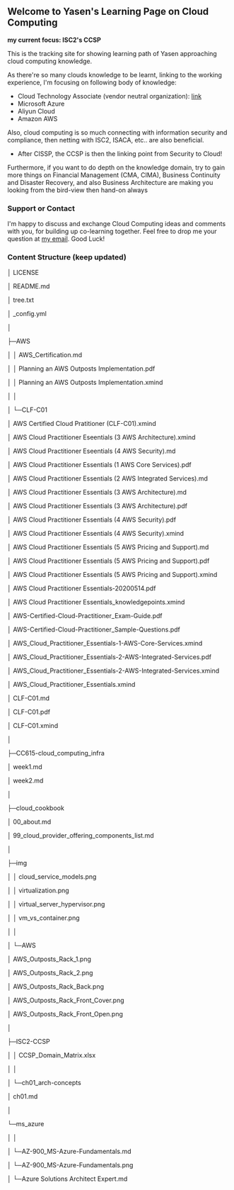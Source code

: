 ## Welcome to Yasen's Learning Page on Cloud Computing

__my current focus: ISC2's CCSP__

This is the tracking site for showing learning path of Yasen approaching cloud computing knowledge.

As there're so many clouds knowledge to be learnt, linking to the working experience, I'm focusing on following body of knowledge:

- Cloud Technology Associate (vendor neutral organization): [link](https://www.cloudcredential.org/certifications/cloud/cta/)
- Microsoft Azure
- Aliyun Cloud
- Amazon AWS

Also, cloud computing is so much connecting with information security and compliance, then netting with ISC2, ISACA, etc.. are also beneficial.

- After CISSP, the CCSP is then the linking point from Security to Cloud!

Furthermore, if you want to do depth on the knowledge domain, try to gain more things on Financial Management (CMA, CIMA), Business Continuity and Disaster Recovery, and also Business Architecture are making you looking from the bird-view then hand-on always

### Support or Contact

I'm happy to discuss and exchange Cloud Computing ideas and comments with you, for building up co-learning together. Feel free to drop me your question at [my email](mailto:xiaoqizhao@outlook.com?subject=I%20want%20to%20know:). Good Luck!

### Content Structure (keep updated)

│  LICENSE

│  README.md

│  tree.txt

│  _config.yml

│  

├─AWS

│  │  AWS_Certification.md

│  │  Planning an AWS Outposts Implementation.pdf

│  │  Planning an AWS Outposts Implementation.xmind

│  │  

│  └─CLF-C01

│          AWS Certified Cloud Pratitioner (CLF-C01).xmind

│          AWS Cloud Practitioner Eseentials (3 AWS Architecture).xmind

│          AWS Cloud Practitioner Eseentials (4 AWS Security).md

│          AWS Cloud Practitioner Essentials (1 AWS Core Services).pdf

│          AWS Cloud Practitioner Essentials (2 AWS Integrated Services).md

│          AWS Cloud Practitioner Essentials (3 AWS Architecture).md

│          AWS Cloud Practitioner Essentials (3 AWS Architecture).pdf

│          AWS Cloud Practitioner Essentials (4 AWS Security).pdf

│          AWS Cloud Practitioner Essentials (4 AWS Security).xmind

│          AWS Cloud Practitioner Essentials (5 AWS Pricing and Support).md

│          AWS Cloud Practitioner Essentials (5 AWS Pricing and Support).pdf

│          AWS Cloud Practitioner Essentials (5 AWS Pricing and Support).xmind

│          AWS Cloud Practitioner Essentials-20200514.pdf

│          AWS Cloud Practitioner Essentials_knowledgepoints.xmind

│          AWS-Certified-Cloud-Practitioner_Exam-Guide.pdf

│          AWS-Certified-Cloud-Practitioner_Sample-Questions.pdf

│          AWS_Cloud_Practitioner_Essentials-1-AWS-Core-Services.xmind

│          AWS_Cloud_Practitioner_Essentials-2-AWS-Integrated-Services.pdf

│          AWS_Cloud_Practitioner_Essentials-2-AWS-Integrated-Services.xmind

│          AWS_Cloud_Practitioner_Essentials.xmind

│          CLF-C01.md

│          CLF-C01.pdf

│          CLF-C01.xmind

│          

├─CC615-cloud_computing_infra

│      week1.md

│      week2.md

│      

├─cloud_cookbook

│      00_about.md

│      99_cloud_provider_offering_components_list.md

│      

├─img

│  │  cloud_service_models.png

│  │  virtualization.png

│  │  virtual_server_hypervisor.png

│  │  vm_vs_container.png

│  │  

│  └─AWS

│          AWS_Outposts_Rack_1.png

│          AWS_Outposts_Rack_2.png

│          AWS_Outposts_Rack_Back.png

│          AWS_Outposts_Rack_Front_Cover.png

│          AWS_Outposts_Rack_Front_Open.png

│          

├─ISC2-CCSP

│  │  CCSP_Domain_Matrix.xlsx

│  │  

│  └─ch01_arch-concepts

│          ch01.md

│          

└─ms_azure

│  │

│  └─AZ-900_MS-Azure-Fundamentals.md
        
│  └─AZ-900_MS-Azure-Fundamentals.png
        
│  └─Azure Solutions Architect Expert.md
